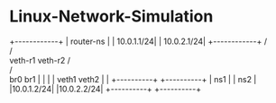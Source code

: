 # Linux-Network-Simulation


+------------+
| router-ns |
| 10.0.1.1/24|
| 10.0.2.1/24|
+------------+
/ \
/ \
veth-r1 veth-r2
/ \
/ \
br0 br1
| |
| |
veth1 veth2
| |
+----------+ +----------+
| ns1 | | ns2 |
|10.0.1.2/24| |10.0.2.2/24|
+----------+ +----------+
